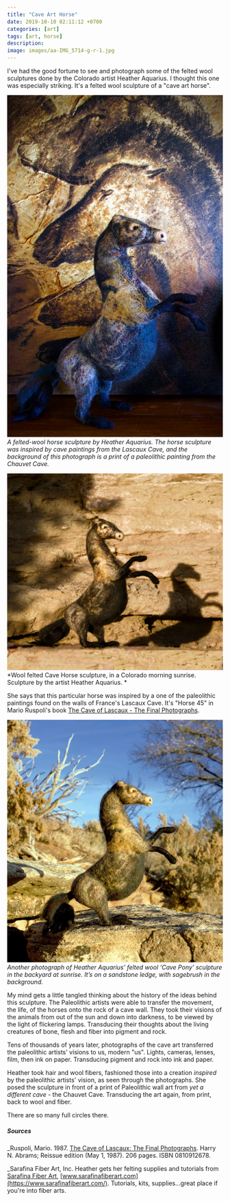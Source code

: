 ```yaml
---
title: "Cave Art Horse"
date: 2019-10-10 02:11:12 +0700
categories: [art]
tags: [art, horse]    
description: 
image: images/aa-IMG_5714-g-r-1.jpg
---
```


I've had the good fortune to see and photograph some of the felted wool sculptures done by the Colorado artist Heather Aquarius. I thought this one was especially striking. It's a felted wool sculpture of a "cave art horse".

![Cave Horse Sculpture](images/aa-IMG_5714-g-r-1.jpg "Cave Horse sculpture")
*A felted-wool horse sculpture by Heather Aquarius. The horse sculpture was inspired by cave paintings from the Lascaux Cave, and the background of this photograph is a print of a paleolithic painting from the Chauvet Cave.*


![Cave Horse Sculpture](images/aa-IMG_5743-g-r2.jpg "Cave Horse sculpture")
*Wool felted Cave Horse sculpture, in a Colorado morning sunrise. Sculpture by the artist Heather Aquarius. *

She says that this particular horse was inspired by a one of the paleolithic paintings found on the walls of France's Lascaux Cave. It's "Horse 45" in Mario Ruspoli's book [The Cave of Lascaux - The Final Photographs](https://www.amazon.com/Cave-Lascaux-Final-Photographs/dp/0810912678).

![Cave Horse Sculpture](images/aa-IMG_5737-g-r2-1.jpg "Cave Horse sculpture")
*Another photograph of Heather Aquarius’ felted wool ‘Cave Pony’ sculpture in the backyard at sunrise. It’s on a sandstone ledge, with sagebrush in the background.*

My mind gets a little tangled thinking 
about the history of the ideas behind this sculpture. The Paleolithic artists were able to transfer the movement, the life, of the horses onto the rock of a cave wall. They took their visions of the animals from out of the sun and down into darkness, to be viewed by the light of flickering lamps. Transducing their thoughts about the living creatures of bone, flesh and fiber into pigment and rock.

Tens of thousands of years later, photographs of the cave art transferred the paleolithic artists' visions to us, modern "us". Lights, cameras, lenses, film, then ink on paper. Transducing pigment and rock into ink and paper.

Heather took hair and wool fibers, fashioned those into a creation _inspired_ by the paleolithic artists' vision, as seen through the photographs. She posed the sculpture in front of a print of Paleolithic wall art from _yet a different cave_ - the Chauvet Cave. Transducing the art again, from print, back to wool and fiber.

There are so many full circles there.

##### _Sources_

_Ruspoli, Mario. 1987. [The Cave of Lascaux: The Final Photographs](https://www.amazon.com/Cave-Lascaux-Final-Photographs/dp/0810912678). Harry N. Abrams; Reissue edition (May 1, 1987). 206 pages. ISBN 0810912678.

_Sarafina Fiber Art, Inc. Heather gets her felting supplies and tutorials from [Sarafina Fiber Art](https://www.sarafinafiberart.com/), [www.sarafinafiberart.com](https://www.sarafinafiberart.com/). Tutorials, kits, supplies...great place if you're into fiber arts.